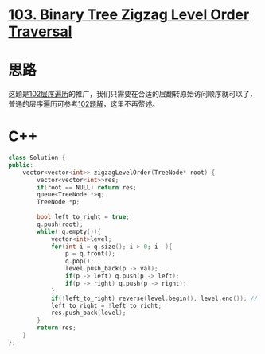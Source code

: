 # [103. Binary Tree Zigzag Level Order Traversal](https://leetcode.com/problems/binary-tree-zigzag-level-order-traversal/)
# 思路
这题是[102层序遍历](https://leetcode.com/problems/binary-tree-level-order-traversal/)的推广，我们只需要在合适的层翻转原始访问顺序就可以了，
普通的层序遍历可参考[102题解](https://github.com/ShusenTang/LeetCode/blob/master/solutions/102.%20Binary%20Tree%20Level%20Order%20Traversal.md)，这里不再赘述。

# C++
``` C++
class Solution {
public:
    vector<vector<int>> zigzagLevelOrder(TreeNode* root) {
        vector<vector<int>>res;
        if(root == NULL) return res;
        queue<TreeNode *>q;
        TreeNode *p;
        
        bool left_to_right = true;
        q.push(root);
        while(!q.empty()){
            vector<int>level;
            for(int i = q.size(); i > 0; i--){
                p = q.front();
                q.pop();
                level.push_back(p -> val);
                if(p -> left) q.push(p -> left);
                if(p -> right) q.push(p -> right);
            }
            if(!left_to_right) reverse(level.begin(), level.end()); // 翻转原始访问顺序
            left_to_right = !left_to_right;               
            res.push_back(level);
        }
        return res;
    }
};
```
